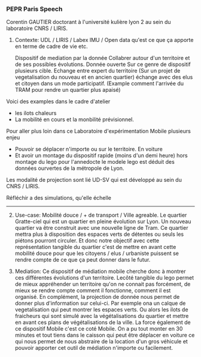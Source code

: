 
### PEPR Paris Speech
Corentin GAUTIER doctorant à l'université kulière lyon 2 au sein du laboratoire CNRS / LIRIS. 
1. Contexte:
  UDL / LIRIS / Labex IMU / Open data 
    qu'est ce que ça apporte en terme de cadre de vie etc. 
    
   Dispositif de mediation par la donnée 
  Collabrer autour d'un territoire et de ses possibles évolutions. 
  Donnée ouverte 
  Sur ce genre de dispositif plusieurs cible. Echange entre expert du territoire (Sur un projet de vegetalisation du nouveau et en ancien quartier) échange avec des elus et citoyen dans un mode participatif. (Example comment l'arrivée du TRAM pour rendre un quartier plus apaisé)
  
  Voici des examples dans le cadre d'atelier 
  - les ilots chaleurs
  - La mobilité en cours et la monbilité prévisionnel.

Pour aller plus loin dans ce Laboratoire d'expérimentation Mobile plusieurs enjeu
- Pouvoir se déplacer n'importe ou sur le territoire. En voiture
- Et avoir un montage du dispositif rapide (moins d'un demi heure) hors montage du lego pour l'annedocte le modele lego est déduit des données ourvertes de la métropole de Lyon.

Les modalité de projection sont lié UD-SV qui est développé au sein du CNRS / LIRIS. 

Réfléchir a des simulations, qu'elle échelle 

*** 

2. Use-case:
  Mobilité douce / + de transport / Ville agreable. Le quartier Gratte-ciel qui est un quartier en pleine évolution sur Lyon. Un nouveau quartier va être construit avec une nouvelle ligne de Tram. Ce quartier mettra plus à disposition des espaces verts de détentes ou seuls les piétons pourront circuler. Et donc notre objectif avec cette représentation tangible du quartier c'est de mettre en avant cette mobilité douce pour que les citoyens / elus / urbaniste puissent se rendre compte de ce que ça peut donner dans le futur. 
  
3. Mediation:
 Ce dispositif de médiation mobile cherche donc à montrer ces différentes évolutions d'un territoire. Lecôté tangible du lego permet de mieux appréhender un territoire qu'on ne connait pas forcément, de mieux se rendre compte comment il fonctionne, comment il est organisé. En complément, la projection de donnée nous permet de donner plus d'information sur celui-ci. Par exemple ona un calque de vegetalisation qui peut montrer les espaces verts. Ou alors les ilots de fraicheurs qui sont simulé avec la végétalisations du quartier et mettre en avant ces plans de végétalisations de la ville. 
 La force également de ce dispositif Mobile c'est ce coté Mobile. On a pu tout monter en 30 minutes et tout tiens dans le caisson qui peut être déplacer en voiture ce qui nous permet de nous abstraire de la location d'un gros véhicule et pouvoir apporter cet outil de médiation n'importe ou facilement.
